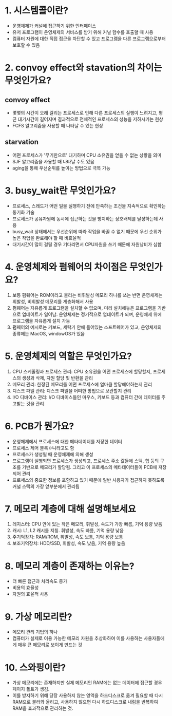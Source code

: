 # 1. 시스템콜이란?
* 운영체제가 커널에 접근하기 위한 인터페이스
* 유저 프로그램이 운영체제의 서비스를 받기 위해 커널 함수를 호출할 때 사용
* 컴퓨터 자원에 대한 직접 접근을 차단할 수 있고 프로그램을 다른 프로그램으로부터 보호할 수 있음
# 2. convoy effect와 stavation의 차이는 무엇인가요?
## convoy effect
* 몇몇의 시간이 오래 걸리는 프로세스로 인해 다른 프로세스의 실행이 느려지고, 평균 대기시간이 길어지며 결과적으로 전체적인 프로세스의 성능을 저하시키는 현상
* FCFS 알고리즘을 사용할 때 나타날 수 있는 현상
## starvation
* 어떤 프로세스가 '무기한으로' 대기하며 CPU 소유권을 얻을 수 없는 상황을 의미
* SJF 알고리즘을 사용할 때 나타날 수도 있음
* aging을 통해 우선순위를 높이는 방법으로 극복 가능
# 3. busy_wait란 무엇인가요?
* 프로세스, 스레드가 어떤 일을 실행하기 전에 만족하는 조건을 지속적으로 확인하는 동기화 기술
* 프로세스가 공유자원에 동시에 접근하는 것을 방지하는 상호배제를 달성하는데 사용
* busy_wait 상태에서는 우선순위에 따라 작업을 바꿀 수 없기 때문에 우선 순위가 높은 작업을 완료해야 할 때 비효율적
* 대기시간이 많이 걸릴 경우 기다리면서 CPU자원을 쓰기 때문에 자원낭비가 심함
# 4. 운영체제와 펌웨어의 차이점은 무엇인가요?
1. 보통 펌웨어는 ROM이라고 불리는 비휘발성 메모리 하나를 쓰는 반면 운영체제는 휘발성, 비휘발성 메모리를 계층화해서 사용
2. 펌웨어는 자유롭게 프로그램을 설치할 수 없으며, 미리 설치해놓은 프로그램을 기반으로 업데이트가 일어남. 운영체제는 정기적으로 업데이트가 되며, 운영체제 위에 프로그램을 자유롭게 설치 가능
3. 펌웨어의 예시로는 키보드, 세탁기 안에 들어있는 소프트웨어가 있고, 운영체제의 종류에는 MacOS, windowOS가 있음
# 5. 운영체제의 역할은 무엇인가요?
1. CPU 스케줄링과 프로세스 관리: CPU 소유권을 어떤 프로세스에 할당할지, 프로세스의 생성과 삭제, 자원 할당 및 반환을 관리
2. 메모리 관리: 한정된 메모리를 어떤 프로세스에 얼마큼 할당해야하는지 관리
3. 디스크 파일 관리: 디스크 파일을 어떠한 방법으로 보관할지 관리
4. I/O 디바이스 관리: I/O 디바이스들인 마우스, 키보드 등과 컴퓨터 간에 데이터를 주고받는 것을 관리
# 6. PCB가 뭔가요?
* 운영체제에서 프로세스에 대한 메타데이터를 저장한 데이터
* 프로세스 제어 블록ㅇ니라고도 함
* 프로세스가 생성될 때 운영체제에 의해 생성
* 프로그램이 실행되면 프로세스가 생성되고, 프로세스 주소 값들에 스택, 힙 등의 구조를 기반으로 메모리가 할당됨. 그리고 이 프로세스의 메타데이터들이 PCB에 저장되어 관리
* 프로세스의 중요한 정보를 포함하고 있기 때문에 일반 사용자가 접근하지 못하도록 커널 스택의 가장 앞부분에서 관리됨
# 7. 메모리 계층에 대해 설명해보세요
1. 레지스터: CPU 안에 있는 작은 메모리, 휘발성, 속도가 가장 빠름, 기억 용량 낮음
2. 캐시: L1, L2 캐시를 지칭. 휘발성, 속도 빠름, 기억 용량 낮음
3. 주기억장치: RAM/ROM, 휘발성, 속도 보통, 기억 용량 보통
4. 보조기억장치: HDD/SSD, 휘발성, 속도 낮음, 기억 용량 높음
# 8. 메모리 계층이 존재하는 이유는?
* 더 빠른 접근과 처리속도 증가
* 비용의 효율성
* 자원의 효율적 사용
# 9. 가상 메모리란?
* 메모리 관리 기법의 하나
* 컴퓨터가 실제로 이용 가능한 메모리 자원을 추상화하여 이를 사용하는 사용자들에게 매우 큰 메모리로 보이게 만드는 것
# 10. 스와핑이란?
* 가상 메모리에는 존재하지만 실제 메모리인 RAM에는 없는 데이터에 접근할 경우 페이지 폴트가 생김. 
* 이를 방지하기 위해 당장 사용하지 않는 영역을 하드디스크로 옮겨 필요할 때 다시 RAM으로 불러와 올리고, 사용하지 않으면 다시 하드디스크로 내림을 반복하여 RAM을 효과적으로 관리하는 것.